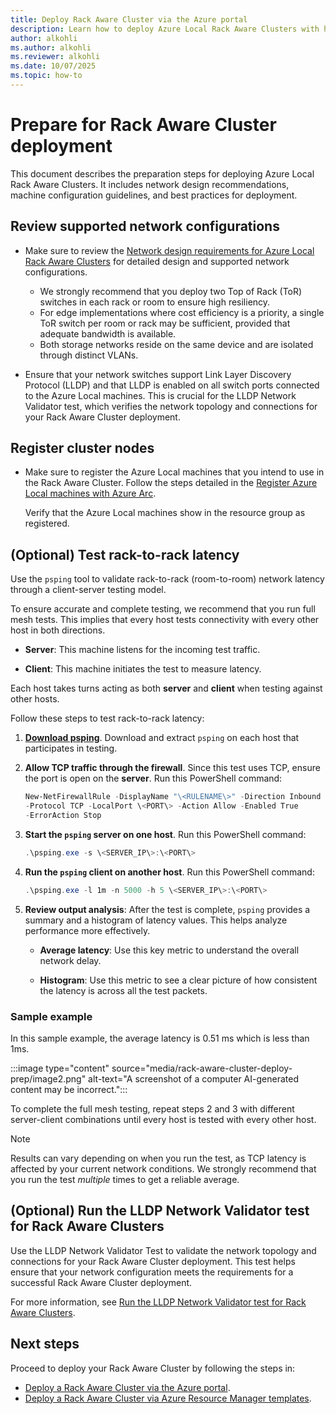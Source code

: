 ```yaml
---
title: Deploy Rack Aware Cluster via the Azure portal
description: Learn how to deploy Azure Local Rack Aware Clusters with high resiliency using ToR switches and VLAN isolation for optimal network configurations.
author: alkohli
ms.author: alkohli
ms.reviewer: alkohli
ms.date: 10/07/2025
ms.topic: how-to
---
```



# Prepare for Rack Aware Cluster deployment

This document describes the preparation steps for deploying Azure Local
Rack Aware Clusters. It includes network design recommendations, machine
configuration guidelines, and best practices for deployment.

## Review supported network configurations

- Make sure to review the [Network design requirements for Azure Local Rack Aware Clusters](../index.yml) for detailed design and supported network configurations.

    - We strongly recommend that you deploy two Top of Rack (ToR) switches in each rack or room to ensure high resiliency.
    - For edge implementations where cost efficiency is a priority, a single ToR switch per room or rack may be sufficient, provided that adequate bandwidth is available.
    - Both storage networks reside on the same device and are isolated through distinct VLANs.

- Ensure that your network switches support Link Layer Discovery Protocol (LLDP) and that LLDP is enabled on all switch ports connected to the Azure Local machines. This is crucial for the LLDP Network Validator test, which verifies the network topology and connections for your Rack Aware Cluster deployment.

## Register cluster nodes

- Make sure to register the Azure Local machines that you intend to use in the Rack Aware Cluster. Follow the steps detailed in the [Register Azure Local machines with Azure Arc](./deployment-without-azure-arc-gateway.md).

    Verify that the Azure Local machines show in the resource group as registered.

## (Optional) Test rack-to-rack latency

Use the `psping` tool to validate rack-to-rack (room-to-room) network latency through a client-server testing model.

To ensure accurate and complete testing, we recommend that you run full mesh tests. This implies that every host tests connectivity with every other host in both directions.

- **Server**: This machine listens for the incoming test traffic.

- **Client**: This machine initiates the test to measure latency.

Each host takes turns acting as both **server** and **client** when testing against other hosts.

Follow these steps to test rack-to-rack latency:

1. **[Download psping](https://docs.microsoft.com/sysinternals/downloads/psping)**. Download and extract `psping` on each host that participates in testing.

1. **Allow TCP traffic through the firewall**. Since this test uses TCP, ensure the port is open on the **server**. Run this PowerShell command:

    ```powershell  
    New-NetFirewallRule -DisplayName "\<RULENAME\>" -Direction Inbound
    -Protocol TCP -LocalPort \<PORT\> -Action Allow -Enabled True
    -ErrorAction Stop
    ```

1. **Start the `psping` server on one host**. Run this PowerShell command:

    ```powershell
    .\psping.exe -s \<SERVER_IP\>:\<PORT\>
    ```

1. **Run the `psping` client on another host**. Run this PowerShell command:

    ```powershell
    .\psping.exe -l 1m -n 5000 -h 5 \<SERVER_IP\>:\<PORT\>
    ```

1. **Review output analysis**: After the test is complete, `psping` provides a summary and a histogram of latency values. This helps analyze performance more effectively.

    - **Average latency**: Use this key metric to understand the overall network delay.

    - **Histogram**: Use this metric to see a clear picture of how consistent the latency is across all the test packets.

### Sample example

In this sample example, the average latency is 0.51 ms which is less than 1ms.

:::image type="content" source="media/rack-aware-cluster-deploy-prep/image2.png" alt-text="A screenshot of a computer AI-generated content may be incorrect.":::

To complete the full mesh testing, repeat steps 2 and 3 with different server-client combinations until every host is tested with every other host.

> [!NOTE]
> Results can vary depending on when you run the test, as TCP latency is affected by your current network conditions. We strongly recommend that you run the test *multiple* times to get a reliable average.

## (Optional) Run the LLDP Network Validator test for Rack Aware Clusters

Use the LLDP Network Validator Test to validate the network topology and connections for your Rack Aware Cluster deployment. This test helps ensure that your network configuration meets the requirements for a successful Rack Aware Cluster deployment.

For more information, see [Run the LLDP Network Validator test for Rack Aware Clusters](../index.yml).

## Next steps

Proceed to deploy your Rack Aware Cluster by following the steps in:

- [Deploy a Rack Aware Cluster via the Azure portal](../index.yml).
- [Deploy a Rack Aware Cluster via Azure Resource Manager templates](../index.yml).